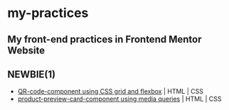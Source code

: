 # my-practices
My front-end practices in Frontend Mentor Website
---
## NEWBIE(1)
* [QR-code-component using CSS grid and flexbox](https://latestgeneralautomaticparallelization.rfldiasapp.repl.co/) | HTML | CSS
* [product-preview-card-component using media queries](https://product-preview-card-component.rfldiasapp.repl.co/) | HTML | CSS
